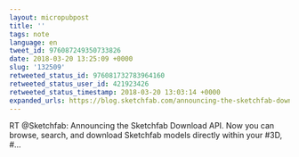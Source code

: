 ```yaml
---
layout: micropubpost
title: ''
tags: note
language: en
tweet_id: 976087249350733826
date: 2018-03-20 13:25:09 +0000
slug: '132509'
retweeted_status_id: 976081732783964160
retweeted_status_user_id: 421923426
retweeted_status_timestamp: 2018-03-20 13:03:14 +0000
expanded_urls: https://blog.sketchfab.com/announcing-the-sketchfab-download-api-a-search-bar-for-the-3d-world/,https://twitter.com/Sketchfab/status/976081732783964161/video/1
---
```

RT @Sketchfab: Announcing the Sketchfab Download API. Now you can browse, search, and download Sketchfab models directly within your #3D, #…
